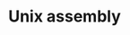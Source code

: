 ---
title: "Unix assembly"
address : "29 rue de la science"
postalCode : "69008"
city: "Lyon"
label: "Siege des Jeune informaticien de Lyon"
when: 2019-09-18T13:17:50+02:00
description: ""
photos: "/img/computer.jpg"
important: false
association: "Jeune informaticien de Lyon"
draft: false
important: false
---